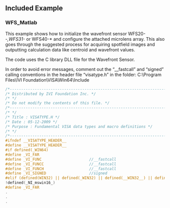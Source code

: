 ## Included Example

### WFS_Matlab
This example shows how to initialize the wavefront sensor WFS20-*-,WFS31-* or WFS40-*  and configure the attached microlens array. This also goes through the suggested process for acquiring spotfield images and outputting calculation data like centroid and wavefront values. 

The code uses the C library DLL file for the Wavefront Sensor.

In order to avoid error messages, comment out the “__fastcall” and “signed” calling conventions in the header file “visatype.h”
in the folder: C:\Program Files\IVI Foundation\VISA\Win64\Include

```C
/*---------------------------------------------------------------------------*/
/* Distributed by IVI Foundation Inc. */
/* */
/* Do not modify the contents of this file. */
/*---------------------------------------------------------------------------*/
/* */
/* Title : VISATYPE.H */
/* Date : 05-12-2009 */
/* Purpose : Fundamental VISA data types and macro definitions */
/* */
/*---------------------------------------------------------------------------*/
#ifndef __VISATYPE_HEADER__
#define __VISATYPE_HEADER__
#if defined(_WIN64)
#define _VI_FAR
#define _VI_FUNC                     //__fastcall
#define _VI_FUNCC                    //__fastcall
#define _VI_FUNCH                    //__fastcall
#define _VI_SIGNED                   //signed
#elif (defined(WIN32) || defined(_WIN32) || defined(__WIN32__) || defined(__NT__)) &&
!defined(_NI_mswin16_)
#define _VI_FAR
.
.
.

```
